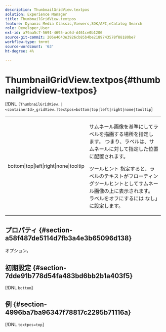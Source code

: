 ```yaml
---
description: ThumbnailGridView.textpos
solution: Experience Manager
title: ThumbnailGridView.textpos
feature: Dynamic Media Classic,Viewers,SDK/API,eCatalog Search
role: Developer,User
exl-id: a79aa5c7-5691-4695-ac6d-d461ce0b1206
source-git-commit: 206e4643e3926cb85b4be2189743578f88180be7
workflow-type: tm+mt
source-wordcount: '63'
ht-degree: 4%

---
```


# ThumbnailGridView.textpos{#thumbnailgridview-textpos}

[!DNL `[ThumbnailGridView.|<containerId>_gridView.]textpos=bottom|top|left|right|none|tooltip`]

<table id="table_1BEBE260769B4A0C9E9F5016D2FA68A0"> 
 <tbody> 
  <tr> 
   <td> <p> <span class="codeph"> bottom|top|left|right|none|tooltip</span> </p> </td> 
   <td> <p> サムネール画像を基準にしてラベルを描画する場所を指定します。 つまり、ラベルは、サムネールに対して指定した位置に配置されます。 </p> <p>ツールヒント <span class="codeph"></span> 指定すると、ラベルのテキストがフローティングツールヒントとしてサムネール画像の上に表示されます。 ラベルをオフにするには <span class="codeph"></span> なし」に設定します。 </p> </td> 
  </tr> 
 </tbody> 
</table>

## プロパティ {#section-a58f487de5114d7fb3a4e3b65096d138}

オプション。

## 初期設定 {#section-7dde91b778d54fa483bd6bb2b1a403f5}

[!DNL `bottom`]

## 例 {#section-4996ba7ba96347f78817c2295b71116a}

[!DNL `textpos=top`]
